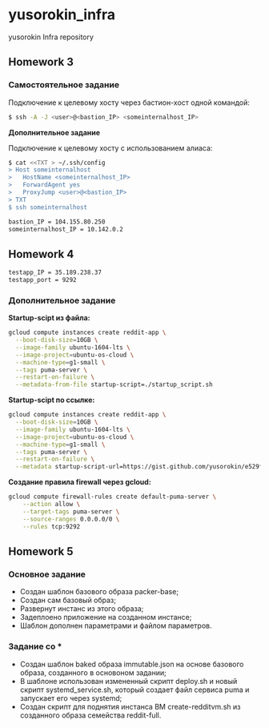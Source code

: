 # yusorokin_infra

yusorokin Infra repository


## Homework 3
### Самостоятельное задание
Подключение к целевому хосту через бастион-хост одной командой:
```sh
$ ssh -A -J <user>@<bastion_IP> <someinternalhost_IP>
```

**Дополнительное задание**

Подключение к целевому хосту с использованием алиаса:
```sh
$ cat <<TXT > ~/.ssh/config
> Host someinternalhost
>   HostName <someinternalhost_IP>
>   ForwardAgent yes
>   ProxyJump <user>@<bastion_IP>
> TXT
$ ssh someinternalhost
```
```sh
bastion_IP = 104.155.80.250
someinternalhost_IP = 10.142.0.2
```

## Homework 4
```sh
testapp_IP = 35.189.238.37
testapp_port = 9292
```

### Дополнительное задание

**Startup-scipt из файла:**

```sh
gcloud compute instances create reddit-app \
  --boot-disk-size=10GB \
  --image-family ubuntu-1604-lts \
  --image-project=ubuntu-os-cloud \
  --machine-type=g1-small \
  --tags puma-server \
  --restart-on-failure \
  --metadata-from-file startup-script=./startup_script.sh
```

**Startup-scipt по ссылке:**

```sh
gcloud compute instances create reddit-app \
  --boot-disk-size=10GB \
  --image-family ubuntu-1604-lts \
  --image-project=ubuntu-os-cloud \
  --machine-type=g1-small \
  --tags puma-server \
  --restart-on-failure \
  --metadata startup-script-url=https://gist.github.com/yusorokin/e529f16590f13b28106aaa1ea29d3ee4/raw/48acffb1c4e75df64a86c4e430974ca4fe01a95f/startup_script.sh
```

**Создание правила firewall через gcloud:**

```sh
gcloud compute firewall-rules create default-puma-server \
    --action allow \
    --target-tags puma-server \
    --source-ranges 0.0.0.0/0 \
    --rules tcp:9292
```

## Homework 5

### Основное задание
* Создан шаблон базового образа packer-base;
* Создан сам базовый образ;
* Развернут инстанс из этого образа;
* Задеплоено приложение на созданном инстансе;
* Шаблон дополнен параметрами и файлом параметров.

### Задание со *
* Создан шаблон baked образа immutable.json на основе базового образа, созданного в основоном задании;
* В шаблоне использован измененный скрипт deploy.sh и новый скрипт systemd_service.sh, который создает файл сервиса puma и запускает его через systemd;
* Создан скрипт для поднятия инстанса ВМ create-redditvm.sh из созданного образа семейства reddit-full.
